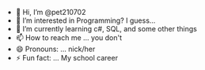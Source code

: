 - 👋 Hi, I’m @pet210702
- 👀 I’m interested in Programming? I guess...
- 🌱 I’m currently learning c#, SQL, and some other things
- 📫 How to reach me ... you don't
- 😄 Pronouns: ... nick/her
- ⚡ Fun fact: ... My school career

<!---
pet210702/pet210702 is a ✨ special ✨ repository because its `README.md` (this file) appears on your GitHub profile.
You can click the Preview link to take a look at your changes.
--->
